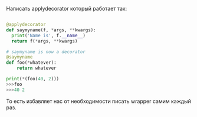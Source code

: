 Написать applydecorator который работает так:


```python

@applydecorator
def saymyname(f, *args, **kwargs):
  print('Name is', f.__name__)
  return f(*args, **kwargs)

# saymyname is now a decorator
@saymyname
def foo(*whatever):
    return whatever

print(*(foo(40, 2)))
>>>foo
>>>40 2
```

То есть избавляет нас от необходимости писать wrapper самим каждый раз.